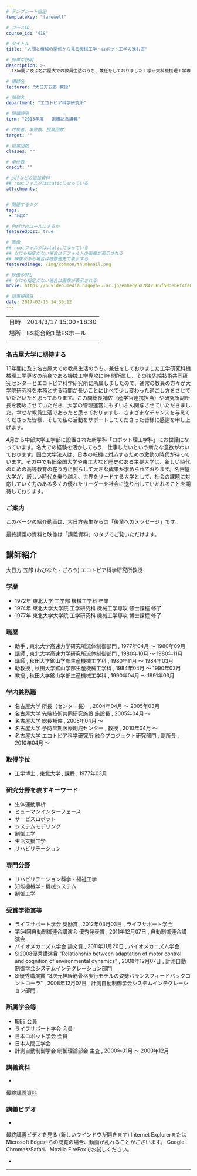 ```yaml
---
# テンプレート指定
templateKey: "farewell"

# コースID
course_id: "418"

# タイトル
title: "人間と機械の関係から見る機械工学・ロボット工学の進む道"

# 簡単な説明
description: >-
  13年間に及ぶ名古屋大での教員生活のうち、兼任をしておりました工学研究科機械理工学専攻の前身である機械工学専攻に1年間所属し、その後先端技術共同研究センターとエコトピア科学研究所に所属しましたので、通常の教員の方々が大学院研究科を本務とする時間が長いことに比べて少し変わった過ごし方をさせていただいたと思っております。この間総長補佐（産学官連携担当）や研究所副所長を務めさせていただき、大学の管理 ....

# 講師名
lecturer: "大日方五郎 教授"

# 部局名
department: "エコトピア科学研究所"

# 開講時限
term: "2013年度	退職記念講義"

# 対象者、単位数、授業回数
target: ""

# 授業回数
classes: ""

# 単位数
credit: ""

# pdfなどの追加資料
## rootフォルダはstaticになっている
attachments:


# 関連するタグ
tags:
 - "科学"

# 色付けのロールにするか
featuredpost: true

# 画像
## rootフォルダはstaticになっている
## なにも指定がない場合はデフォルトの画像が表示される
## 映像がある場合は映像優先で表示する
featuredimage: /img/common/thumbnail.png

# 映像のURL
## なにも指定がない場合は画像が表示される
movie: https://nuvideo.media.nagoya-u.ac.jp/embed/5a7842565f50debef4fe8ff59cf6fb76374e6c13

# 記事投稿日
date: 2017-02-15 14:39:12
---
```


|   |   |
|---|---|
| 日時 | 2014/3/17  15:00-16:30 |
| 場所 | ES総合館1階ESホール |
|   |   |


### 名古屋大学に期待する

13年間に及ぶ名古屋大での教員生活のうち、兼任をしておりました工学研究科機械理工学専攻の前身である機械工学専攻に1年間所属し、その後先端技術共同研究センターとエコトピア科学研究所に所属しましたので、通常の教員の方々が大学院研究科を本務とする時間が長いことに比べて少し変わった過ごし方をさせていただいたと思っております。この間総長補佐（産学官連携担当）や研究所副所長を務めさせていただき、大学の管理運営にもずいぶん関与させていただきました。幸せな教員生活であったと思っておりますし、さまざまなチャンスを与えてくださった皆様、そして私の活動をサポートしてくださった皆様に感謝を申し上げます。

4月から中部大学工学部に設置された新学科「ロボット理工学科」にお世話になっています。名大での経験を活かしてもう一仕事したいという新たな意欲がわいております。国立大学法人は、日本の転機に対応するための激動の時代が待っています。その中でも旧帝国大学や東工大など歴史のある主要大学は、新しい時代のための高等教育の在り方に照らして大きな成果が求められております。名古屋大学が、厳しい時代を乗り越え、世界をリードする大学として、社会の課題に対応していく力のある多くの優れたリーダーを社会に送り出していかれることを期待しております。

### ご案内

このページの紹介動画は、大日方先生からの「後輩へのメッセージ」です。

最終講義の資料と映像は「講義資料」のタブでご覧いただけます。


## 講師紹介

大日方 五郎 (おびなた・ごろう) エコトピア科学研究所教授

### 学歴

* 1972年 東北大学 工学部 機械工学科 卒業
* 1974年 東北大学大学院 工学研究科 機械工学専攻 修士課程 修了
* 1977年 東北大学大学院 工学研究科 機械工学専攻 博士課程 修了

### 職歴

* 助手 , 東北大学高速力学研究所流体制御部門 , 1977年04月 〜 1980年09月
* 講師 , 東北大学高速力学研究所流体制御部門 , 1980年10月 〜 1980年11月
* 講師 , 秋田大学鉱山学部生産機械工学科 , 1980年11月 〜 1984年03月
* 助教授 , 秋田大学鉱山学部生産機械工学科 , 1984年04月 〜 1990年03月
* 教授 , 秋田大学鉱山学部生産機械工学科 , 1990年04月 〜 1991年03月

### 学内兼務職

* 名古屋大学 所長（センター長） , 2004年04月 〜 2005年03月
* 名古屋大学 先端技術共同研究施設 施設長 , 2005年04月 〜
* 名古屋大学 総長補佐 , 2008年04月 〜
* 名古屋大学 予防早期医療創成センター , 教授 , 2010年04月 〜
* 名古屋大学 エコトピア科学研究所 融合プロジェクト研究部門 , 副所長 , 2010年04月 〜

### 取得学位

* 工学博士 , 東北大学 , 課程 , 1977年03月

### 研究分野を表すキーワード

* 生体運動解析
* ヒューマンインターフェース
* サービスロボット
* システムモデリング
* 制御工学
* 生活支援工学
* リハビリテーション

### 専門分野

* リハビリテーション科学・福祉工学
* 知能機械学・機械システム
* 制御工学

### 受賞学術賞等

* ライフサポート学会 奨励賞 , 2012年03月03日 , ライフサポート学会
* 第54回自動制御連合講演会 優秀発表賞 , 2011年12月07日 , 自動制御連合講演会
* バイオメカニズム学会 論文賞 , 2011年11月26日 , バイオメカニズム学会
* SI2008優秀講演賞 "Relationship between adaptation of motor control and cognition of environmental dynamics" , 2008年12月07日 , 計測自動制御学会システムインテグレーション部門
* SI優秀講演賞 "3次元神経筋骨格歩行モデルの姿勢バランスフィードバックコントローラ" , 2008年12月07日 , 計測自動制御学会システムインテグレーション部門

### 所属学会等

* IEEE 会員
* ライフサポート学会 会員
* 日本ロボット学会 会員
* 日本人間工学会
* 計測自動制御学会 制御理論部会 主査 , 2000年01月 〜 2000年12月


### 講義資料


-
[最終講義資料](https://ocw.nagoya-u.jp/files/418/obinata.pdf) 




### 講義ビデオ


-
最終講義ビデオを見る (新しいウインドウが開きます)  Internet ExplorerまたはMicrosoft Edgeからの閲覧の場合、動画が乱れることがございます。 Google ChromeやSafari、Mozilla FireFoxでお試しください。

-

-----